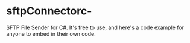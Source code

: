 # sftpConnectorc-
SFTP File Sender for C#. It's free to use, and here's a code example for anyone to embed in their own code.
